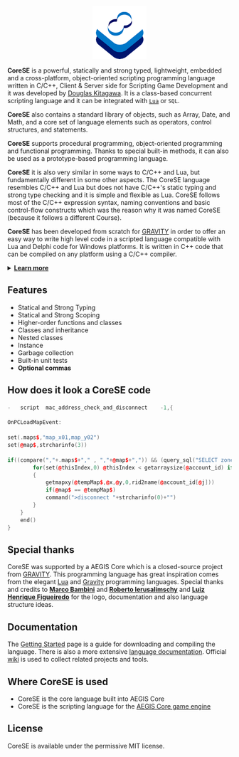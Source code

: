 <p align="center" >
<img src="https://raw.githubusercontent.com/sdkitagawa/corese/master/assets/img/logo.png" height="120px" alt="CoreSE Programming Language logo with 3 squares stacked diagonally in a counterclockwise direction each in a different color. The first is in white, the second is in azure and the third in a dark blue tone almost turning purple. And at the top of the 3 stacked squares there is the logo of the CoreSE programming language (which is pronounced Direction Course and Bearing) which are two letters C facing each other forming an infinity symbol and making a course. Each letter C has two different colors. In the letter C on the left at the top we have the dark blue tone and the azure tone at the bottom, while in the letter C on the right we have the opposite." title="CoresE Programming Language">
</p>

**CoreSE** is a powerful, statically and strong typed, lightweight, embedded and a cross-platform, object-oriented scripting programming language written in C/C++, Client & Server side for Scripting Game Development and it was developed by [Douglas Kitagawa](https://github.com/sdkitagawa). It is a class-based concurrent scripting language and it can be integrated with [`Lua`](https://github.com/lua/lua) or `SQL`.

**CoreSE** also contains a standard library of objects, such as Array, Date, and Math, and a core set of language elements such as operators, control structures, and statements.

**CoreSE** supports procedural programming, object-oriented programming and functional programming. Thanks to special built-in methods, it can also be used as a prototype-based programming language. 

**CoreSE** it is also very similar in some ways to C/C++ and Lua, but fundamentally different in some other aspects. The CoreSE language resembles C/C++ and Lua but does not have C/C++'s static typing and strong type checking and it is simple and flexible as Lua. CoreSE follows most of the C/C++ expression syntax, naming conventions and basic control-flow constructs which was the reason why it was named CoreSE (because it follows a different Course).

**CoreSE** has been developed from scratch for <a href="https://www.gravity.co.kr/" target="_blank">GRAVITY</a> in order to offer an easy way to write high level code in a scripted language compatible with Lua and Delphi code for Windows platforms. It is written in C++ code that can be compiled on any platform using a C/C++ compiler.

<details>
<summary id="learn_more"><b><a href="#learn_more">Learn more</b></a></summary>
<ul>
	<li><a href="hello_world.md">Hello World</a></li>
	<li><a href="variables.md">Variables</a></li>
	<li><a href="declaring_variables.md">Declaring Variables</a></li>
	<li><a href="prefix_operator.md">Prefix Operator</a></li>
	<li><a href="variable_scope.md">Variable Scope</a></li>
	<li><a href="prefix_global_variables.md">Prefix Global Variables</a></li>
	<li><a href="prefix_client_side_variables.md">Prefix Client Side Variables</a></li>
	<li><a href="prefix_global_constant_variables.md">Prefix Global Constant Variables</a></li>
	<li><a href="prefix_local_constant_variables.md">Prefix Local Constant Variables</a></li>
	<li><a href="prefix_instance_variables.md">Prefix Instance Variables</a></li>
	<li><a href="postfix_data_type_variables.md">Postfix Data Type Variables</a></li>
	<li><a href="array_data_type_variables.md">Array Data Type Variables</a></li>
	<li><a href="if_and_else_statement.md">If & Else Statement</a></li>
	<li><a href="switch_and_case_statement.md">Switch & Case Statement</a></li>
	<li><a href="while_statement.md">While Statement</a></li>
	<li><a href="for_statement.md">For Statement</a></li>
	<li><a href="do_statement.md">Do Statement</a></li>
	<li><a href="freeloop_statement.md">Freeloop Statement</a></li>
	<li><a href="function_declarations.md">Function Declarations</a></li>
</ul>
<br />

</details>

## Features
* Statical and Strong Typing
* Statical and Strong Scoping
* Higher-order functions and classes
* Classes and inheritance
* Nested classes
* Instance
* Garbage collection
* Built-in unit tests
* **Optional commas**

## How does it look a CoreSE code

```cpp
-	script	mac_address_check_and_disconnect	-1,{

OnPCLoadMapEvent:

set(.maps$,"map_x01,map_y02")
set(@map$,strcharinfo(3))
 
if((compare(","+.maps$+"," , ","+@map$+",")) && (query_sql("SELECT zoneaccount_id FROM login LEFT JOIN `character` ON zone.account_id=`char`account_id WHERE login.last_mac=(SELECT last_macaddress FROM login WHEREaccount_id="+getcharid(3)+") AND `character`.online=1",@account_id) > 1)) {
    	for(set(@thisIndex,0) @thisIndex < getarraysize(@account_id) if(@thisIndex,@thisIndex+1))
    	{
    		getmapxy(@tempMap$,@x,@y,0,rid2name(@account_id[@j]))
    		if(@map$ == @tempMap$)
    		command(">disconnect "+strcharinfo(0)+"")
    	}
    }
	end()
}
 ```

## Special thanks
CoreSE was supported by a AEGIS Core which is a closed-source project from [GRAVITY](https://www.gravity.co.kr/). This programming language has great inspiration comes from the elegant <a href="http://www.lua.org" target="_blank">Lua</a> and <a href="https://www.gravity-lang.org/" target="_blank">Gravity</a> programming languages. Special thanks and credits to [**Marco Bambini**](https://github.com/marcobambini) and [**Roberto Ierusalimschy**](https://github.com/roberto-ieru) and [**Luiz Henrique Figueiredo**](https://github.com/lhf) for the logo, documentation and also language structure ideas.

## Documentation
The <a href="https://corese.github.io/#/README">Getting Started</a> page is a guide for downloading and compiling the language. There is also a more extensive <a href="https://corese.github.io">language documentation</a>. Official [wiki](https://github.com/sdkitagawa/CoreSE/wiki) is used to collect related projects and tools.

## Where CoreSE is used
* CoreSE is the core language built into AEGIS Core
* CoreSE is the scripting language for the [AEGIS Core game engine](https://www.youtube.com/@WarpPortal)

## License
CoreSE is available under the permissive MIT license.